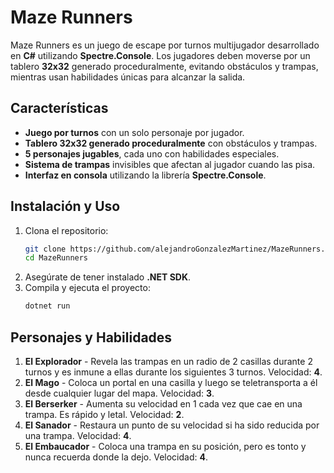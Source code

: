 # Maze Runners

Maze Runners es un juego de escape por turnos multijugador desarrollado en **C#** utilizando **Spectre.Console**. Los jugadores deben moverse por un tablero **32x32** generado proceduralmente, evitando obstáculos y trampas, mientras usan habilidades únicas para alcanzar la salida.

## Características

- **Juego por turnos** con un solo personaje por jugador.
- **Tablero 32x32 generado proceduralmente** con obstáculos y trampas.
- **5 personajes jugables**, cada uno con habilidades especiales.
- **Sistema de trampas** invisibles que afectan al jugador cuando las pisa.
- **Interfaz en consola** utilizando la librería **Spectre.Console**.

## Instalación y Uso

1. Clona el repositorio:
   ```sh
   git clone https://github.com/alejandroGonzalezMartinez/MazeRunners.git
   cd MazeRunners
   ```
2. Asegúrate de tener instalado **.NET SDK**.
3. Compila y ejecuta el proyecto:
   ```sh
   dotnet run
   ```

## Personajes y Habilidades

1. **El Explorador** - Revela las trampas en un radio de 2 casillas durante 2 turnos y es inmune a ellas durante los siguientes 3 turnos. Velocidad: **4**.
2. **El Mago** - Coloca un portal en una casilla y luego se teletransporta a él desde cualquier lugar del mapa. Velocidad: **3**.
3. **El Berserker** - Aumenta su velocidad en 1 cada vez que cae en una trampa. Es rápido y letal. Velocidad: **2**.
4. **El Sanador** - Restaura un punto de su velocidad si ha sido reducida por una trampa. Velocidad: **4**.
5. **El Embaucador** - Coloca una trampa en su posición, pero es tonto y nunca recuerda donde la dejo. Velocidad: **4**.
